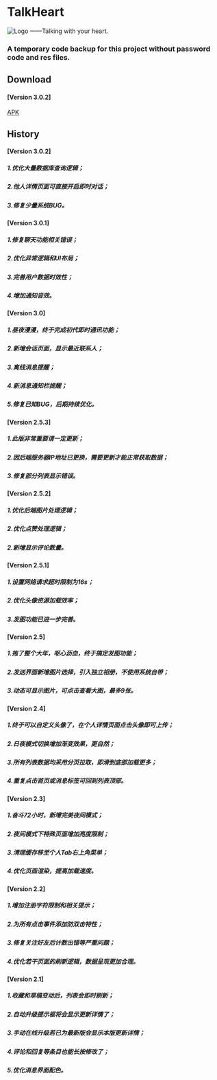 # TalkHeart
![Logo](https://github.com/ysy950803/TalkHeart/blob/master/me_avatar_boy.png)
——Talking with your heart.

### A temporary code backup for this project without password code and res files.

## Download
#### [Version 3.0.2]
[APK](http://ysy950803.top/talk_heart/update/com.ysy.talkheart_v3.0.2.apk)

## History
#### [Version 3.0.2]
##### 1.优化大量数据库查询逻辑；
##### 2.他人详情页面可直接开启即时对话；
##### 3.修复少量系统BUG。

#### [Version 3.0.1]
##### 1.修复聊天功能相关错误；
##### 2.优化异常逻辑和UI布局；
##### 3.完善用户数据时效性；
##### 4.增加通知音效。

#### [Version 3.0]
##### 1.昼夜漫漫，终于完成初代即时通讯功能；
##### 2.新增会话页面，显示最近联系人；
##### 3.离线消息提醒；
##### 4.新消息通知栏提醒；
##### 5.修复已知BUG，后期持续优化。

#### [Version 2.5.3]
##### 1.此版非常重要请一定更新；
##### 2.因后端服务器IP地址已更换，需要更新才能正常获取数据；
##### 3.修复部分列表显示错误。

#### [Version 2.5.2]
##### 1.优化后端图片处理逻辑；
##### 2.优化点赞处理逻辑；
##### 2.新增显示评论数量。

#### [Version 2.5.1]
##### 1.设置网络请求超时限制为16s；
##### 2.优化头像资源加载效率；
##### 3.发图功能已进一步完善。

#### [Version 2.5]
##### 1.拖了整个大年，呕心沥血，终于搞定发图功能；
##### 2.发送界面新增图片选择，引入独立相册，不使用系统自带；
##### 3.动态可显示图片，可点击查看大图，最多9张。

#### [Version 2.4]
##### 1.终于可以自定义头像了，在个人详情页面点击头像即可上传；
##### 2.日夜模式切换增加渐变效果，更自然；
##### 3.所有列表数据均采用分页拉取，即滑到底部加载更多；
##### 4.重复点击首页或消息标签可回到列表顶部。

#### [Version 2.3]
##### 1.奋斗72小时，新增完美夜间模式；
##### 2.夜间模式下特殊页面增加亮度限制；
##### 3.清理缓存移至个人Tab右上角菜单；
##### 4.优化页面渲染，提高加载速度。

#### [Version 2.2]
##### 1.增加注册字符限制和相关提示；
##### 2.为所有点击事件添加防双击特性；
##### 3.修复关注好友后计数出错等严重问题；
##### 4.优化若干页面的刷新逻辑，数据呈现更加合理。

#### [Version 2.1]
##### 1.收藏和草稿变动后，列表会即时刷新；
##### 2.自动升级提示框将会显示更新详情了；
##### 3.手动在线升级若已为最新版会显示本版更新详情；
##### 4.评论和回复等条目也能长按修改了；
##### 5.优化消息界面配色。
